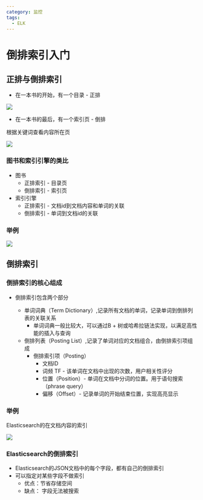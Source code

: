 ```yaml
---
category: 监控
tags:
  - ELK
---
```


# 倒排索引入门

## 正排与倒排索引

* 在一本书的开始，有一个目录 - 正排

![](https://gitee.com/clay-wangzhi/blogImg/raw/master/blogImg/1568083459813.png)

* 在一本书的最后，有一个索引页 - 倒排

根据关键词查看内容所在页

![](https://gitee.com/clay-wangzhi/blogImg/raw/master/blogImg/1568083528241.png)

### 图书和索引引擎的类比

* 图书
  * 正排索引 - 目录页
  * 倒排索引 - 索引页
* 索引引擎
  * 正排索引 - 文档id到文档内容和单词的关联
  * 倒排索引 - 单词到文档id的关联

### 举例

![](https://gitee.com/clay-wangzhi/blogImg/raw/master/blogImg/1568084661010.png)

## 倒排索引

### 倒排索引的核心组成

* 倒排索引包含两个部分

  * 单词词典（Term Dictionary）,记录所有文档的单词，记录单词到倒排列表的关联关系
    * 单词词典一般比较大，可以通过B + 树或哈希拉链法实现，以满足高性能的插入与查询
  * 倒排列表（Posting List）,记录了单词对应的文档组合，由倒排索引项组成
    * 倒排索引项（Posting）
      * 文档ID
      * 词频 TF - 该单词在文档中出现的次数，用户相关性评分
      * 位置（Position）- 单词在文档中分词的位置。用于语句搜索（phrase query）
      * 偏移（Offset）- 记录单词的开始结束位置，实现高亮显示

### 举例

Elasticsearch的在文档内容的索引

![](https://gitee.com/clay-wangzhi/blogImg/raw/master/blogImg/1568085534232.png)

  

### Elasticsearch的倒排索引

* Elasticsearch的JSON文档中的每个字段，都有自己的倒排索引
* 可以指定对某些字段不做索引
  * 优点：节省存储空间
  * 缺点： 字段无法被搜索